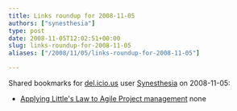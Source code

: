 ```yaml
---
title: Links roundup for 2008-11-05
authors: ["synesthesia"]
type: post
date: 2008-11-05T12:02:51+00:00
slug: links-roundup-for-2008-11-05 
aliases: ["/2008/11/05/links-roundup-for-2008-11-05"]

---
```

Shared bookmarks for [del.icio.us][1] user [Synesthesia][2] on 2008-11-05:

  * [Applying Little's Law to Agile Project management][3] 
    none</li> </ul>

 [1]: https://del.icio.us/
 [2]: https://del.icio.us/synesthesia
 [3]: https://www.pmforum.org/library/tips/2008/PDFs/Varma-11-08.pdf